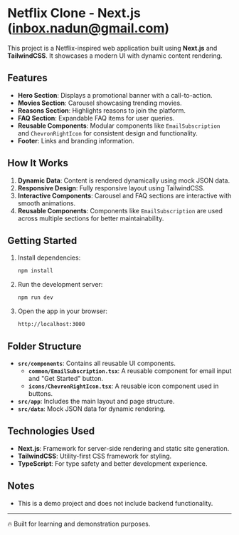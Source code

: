 # Netflix Clone - Next.js (inbox.nadun@gmail.com)

This project is a Netflix-inspired web application built using **Next.js** and **TailwindCSS**. It showcases a modern UI with dynamic content rendering.

## Features

- **Hero Section**: Displays a promotional banner with a call-to-action.
- **Movies Section**: Carousel showcasing trending movies.
- **Reasons Section**: Highlights reasons to join the platform.
- **FAQ Section**: Expandable FAQ items for user queries.
- **Reusable Components**: Modular components like `EmailSubscription` and `ChevronRightIcon` for consistent design and functionality.
- **Footer**: Links and branding information.

## How It Works

1. **Dynamic Data**: Content is rendered dynamically using mock JSON data.
2. **Responsive Design**: Fully responsive layout using TailwindCSS.
3. **Interactive Components**: Carousel and FAQ sections are interactive with smooth animations.
4. **Reusable Components**: Components like `EmailSubscription` are used across multiple sections for better maintainability.

## Getting Started

1. Install dependencies:
   ```bash
   npm install
   ```
2. Run the development server:
   ```bash
   npm run dev
   ```
3. Open the app in your browser:
   ```
   http://localhost:3000
   ```

## Folder Structure

- **`src/components`**: Contains all reusable UI components.
  - **`common/EmailSubscription.tsx`**: A reusable component for email input and "Get Started" button.
  - **`icons/ChevronRightIcon.tsx`**: A reusable icon component used in buttons.
- **`src/app`**: Includes the main layout and page structure.
- **`src/data`**: Mock JSON data for dynamic rendering.

## Technologies Used

- **Next.js**: Framework for server-side rendering and static site generation.
- **TailwindCSS**: Utility-first CSS framework for styling.
- **TypeScript**: For type safety and better development experience.

## Notes

- This is a demo project and does not include backend functionality.

---
🔥 Built for learning and demonstration purposes.

